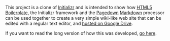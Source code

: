 This project is a clone of [Initializr][1] and is intended to show how [HTML5 Boilerplate][2], the Initializr framework and the [Pagedown][3] [Markdown][4] processor can be used together to create a very simple wiki-like web site that can be edited with a regular text editor, and [hosted on Google Drive][5].

If you want to read the long version of how this was developed, [go here](About.md).

[1]: http://www.initializr.com/
[2]: http://html5boilerplate.com/
[3]: http://code.google.com/p/pagedown
[4]: http://daringfireball.net/projects/markdown/
[5]: http://googleappsdeveloper.blogspot.ca/2012/11/announcing-google-drive-site-publishing.html